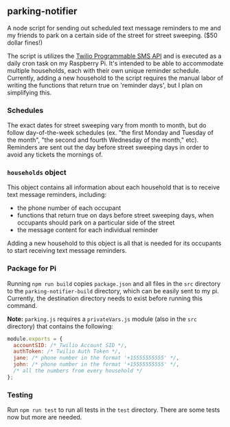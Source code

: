 ## parking-notifier
A node script for sending out scheduled text message reminders to me and my friends to park on a certain side of the street for street sweeping. ($50 dollar fines!)

The script is utilizes the [Twilio Programmable SMS API](https://www.twilio.com/sms) and is executed as a daily cron task on my Raspberry Pi. It's intended to be able to accommodate multiple households, each with their own unique reminder schedule. Currently, adding a new household to the script requires the manual labor of writing the functions that return true on 'reminder days', but I plan on simplifying this.

### Schedules
The exact dates for street sweeping vary from month to month, but do follow day-of-the-week schedules (ex. "the first Monday and Tuesday of the month", "the second and fourth Wednesday of the month," etc). Reminders are sent out the day before street sweeping days in order to avoid any tickets the mornings of.

### `households` object
This object contains all information about each household that is to receive text message reminders, including:
* the phone number of each occupant
* functions that return true on days before street sweeping days, when occupants should park on a particular side of the street
* the message content for each individual reminder

Adding a new household to this object is all that is needed for its occupants to start receiving text message reminders.

### Package for Pi
Running `npm run build` copies `package.json` and all files in the `src` directory to the `parking-notifier-build` directory, which can be easily sent to my pi. Currently, the destination directory needs to exist before running this command.

**Note:** `parking.js` requires a `privateVars.js` module (also in the `src` directory) that contains the following:
```js
module.exports = {
  accountSID: /* Twilio Account SID */,
  authToken: /* Twilio Auth Token */,
  jane: /* phone number in the format '+15555555555' */,
  john: /* phone number in the format '+15555555555' */,
  /* all the numbers from every household */
};
```

### Testing
Run `npm run test` to run all tests in the `test` directory. There are some tests now but more are needed.

